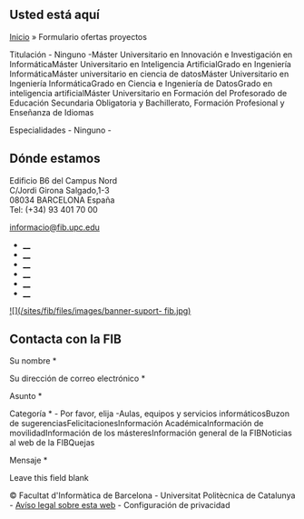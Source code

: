 ## Usted está aquí

[Inicio](/es) » Formulario ofertas proyectos

Titulación  \- Ninguno -Máster Universitario en Innovación e Investigación en
InformáticaMáster Universitario en Inteligencia ArtificialGrado en Ingeniería
InformáticaMáster universitario en ciencia de datosMáster Universitario en
Ingeniería InformáticaGrado en Ciencia e Ingeniería de DatosGrado en
inteligencia artificialMáster Universitario en Formación del Profesorado de
Educación Secundaria Obligatoria y Bachillerato, Formación Profesional y
Enseñanza de Idiomas

Especialidades  \- Ninguno -

## Dónde estamos

Edificio B6 del Campus Nord  
C/Jordi Girona Salgado,1-3  
08034 BARCELONA España  
Tel: (+34) 93 401 70 00

[informacio@fib.upc.edu](mailto:informacio@fib.upc.edu)

  * [__](/es/noticies/rss.rss)
  * [__](https://www.facebook.com/fib.upc)
  * [__](https://twitter.com/fib_upc)
  * [__](https://www.flickr.com/photos/fib-upc/albums)
  * [__](https://www.youtube.com/user/mediafib)
  * [__](https://www.instagram.com/fib.upc/)

[![](/sites/fib/files/images/banner-suport-
fib.jpg)](http://suport.fib.upc.edu)

## Contacta con la FIB

Su nombre *

Su dirección de correo electrónico *

Asunto *

Categoría * \- Por favor, elija -Aulas, equipos y servicios informáticosBuzon
de sugerenciasFelicitacionesInformación AcadémicaInformación de
movilidadInformación de los másteresInformación general de la FIBNoticias al
web de la FIBQuejas

Mensaje *

Leave this field blank

© Facultat d'Informàtica de Barcelona - Universitat Politècnica de Catalunya -
[Avíso legal sobre esta web](/es/aviso-legal-sobre-esta-web) \- Configuración
de privacidad

